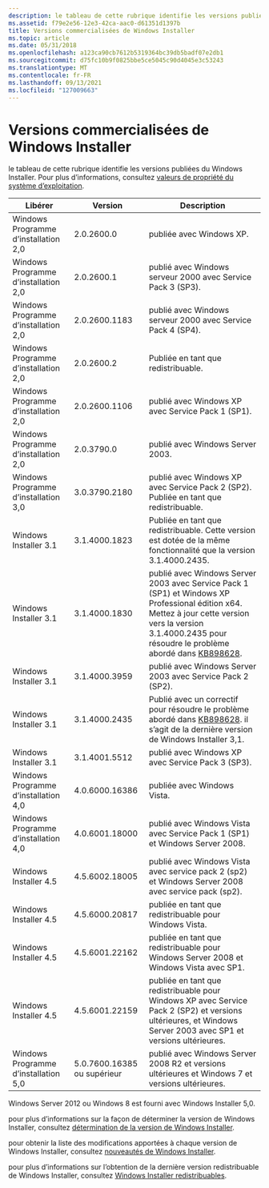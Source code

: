 ```yaml
---
description: le tableau de cette rubrique identifie les versions publiées du Windows Installer. Pour plus d’informations, consultez valeurs de propriété du système d’exploitation.
ms.assetid: f79e2e56-12e3-42ca-aac0-d61351d1397b
title: Versions commercialisées de Windows Installer
ms.topic: article
ms.date: 05/31/2018
ms.openlocfilehash: a123ca90cb7612b5319364bc39db5badf07e2db1
ms.sourcegitcommit: d75fc10b9f0825bbe5ce5045c90d4045e3c53243
ms.translationtype: MT
ms.contentlocale: fr-FR
ms.lasthandoff: 09/13/2021
ms.locfileid: "127009663"
---
```

# <a name="released-versions-of-windows-installer"></a>Versions commercialisées de Windows Installer

le tableau de cette rubrique identifie les versions publiées du Windows Installer. Pour plus d’informations, consultez [valeurs de propriété du système d’exploitation](operating-system-property-values.md).



| Libérer               | Version                   | Description                                                                                                                                                                                                                                     |
|-----------------------|---------------------------|-------------------------------------------------------------------------------------------------------------------------------------------------------------------------------------------------------------------------------------------------|
| Windows Programme d’installation 2,0 | 2.0.2600.0                | publiée avec Windows XP.                                                                                                                                                                                                                       |
| Windows Programme d’installation 2,0 | 2.0.2600.1                | publié avec Windows serveur 2000 avec Service Pack 3 (SP3).                                                                                                                                                                                    |
| Windows Programme d’installation 2,0 | 2.0.2600.1183             | publié avec Windows serveur 2000 avec Service Pack 4 (SP4).                                                                                                                                                                                    |
| Windows Programme d’installation 2,0 | 2.0.2600.2                | Publiée en tant que redistribuable.                                                                                                                                                                                                                  |
| Windows Programme d’installation 2,0 | 2.0.2600.1106             | publié avec Windows XP avec Service Pack 1 (SP1).                                                                                                                                                                                             |
| Windows Programme d’installation 2,0 | 2.0.3790.0                | publié avec Windows Server 2003.                                                                                                                                                                                                              |
| Windows Programme d’installation 3,0 | 3.0.3790.2180             | publié avec Windows XP avec Service Pack 2 (SP2). Publiée en tant que redistribuable.                                                                                                                                                              |
| Windows Installer 3.1 | 3.1.4000.1823             | Publiée en tant que redistribuable. Cette version est dotée de la même fonctionnalité que la version 3.1.4000.2435.                                                                                                                                             |
| Windows Installer 3.1 | 3.1.4000.1830             | publié avec Windows Server 2003 avec Service Pack 1 (SP1) et Windows XP Professional édition x64. Mettez à jour cette version vers la version 3.1.4000.2435 pour résoudre le problème abordé dans [KB898628](/archive/blogs/windows_installer_team/). |
| Windows Installer 3.1 | 3.1.4000.3959             | publié avec Windows Server 2003 avec Service Pack 2 (SP2).                                                                                                                                                                                    |
| Windows Installer 3.1 | 3.1.4000.2435             | Publié avec un correctif pour résoudre le problème abordé dans [KB898628](/archive/blogs/windows_installer_team/). il s’agit de la dernière version de Windows Installer 3,1.                                                                          |
| Windows Installer 3.1 | 3.1.4001.5512             | publié avec Windows XP avec Service Pack 3 (SP3).                                                                                                                                                                                             |
| Windows Programme d’installation 4,0 | 4.0.6000.16386            | publiée avec Windows Vista.                                                                                                                                                                                                                    |
| Windows Programme d’installation 4,0 | 4.0.6001.18000            | publié avec Windows Vista avec Service Pack 1 (SP1) et Windows Server 2008.                                                                                                                                                                  |
| Windows Installer 4.5 | 4.5.6002.18005            | publié avec Windows Vista avec service pack 2 (sp2) et Windows Server 2008 avec service pack (sp2).                                                                                                                                          |
| Windows Installer 4.5 | 4.5.6000.20817            | publiée en tant que redistribuable pour Windows Vista.                                                                                                                                                                                                |
| Windows Installer 4.5 | 4.5.6001.22162            | publiée en tant que redistribuable pour Windows Server 2008 et Windows Vista avec SP1.                                                                                                                                                               |
| Windows Installer 4.5 | 4.5.6001.22159            | publiée en tant que redistribuable pour Windows XP avec Service Pack 2 (SP2) et versions ultérieures, et Windows Server 2003 avec SP1 et versions ultérieures.                                                                                                                   |
| Windows Programme d’installation 5,0 | 5.0.7600.16385 ou supérieur | publié avec Windows Server 2008 R2 et versions ultérieures et Windows 7 et versions ultérieures.                                                                                                                                                                         |



 

Windows Server 2012 ou Windows 8 est fourni avec Windows Installer 5,0.

pour plus d’informations sur la façon de déterminer la version de Windows Installer, consultez [détermination de la version de Windows Installer](determining-the-windows-installer-version.md).

pour obtenir la liste des modifications apportées à chaque version de Windows Installer, consultez [nouveautés de Windows Installer](what-s-new-in-windows-installer.md).

pour plus d’informations sur l’obtention de la dernière version redistribuable de Windows Installer, consultez [Windows Installer redistribuables](windows-installer-redistributables.md).

 

 
